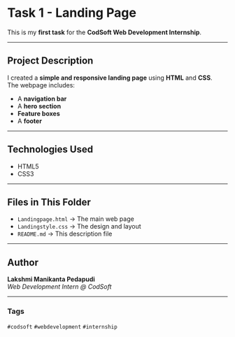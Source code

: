 # Task 1 - Landing Page

This is my **first task** for the **CodSoft Web Development Internship**.

---

## Project Description

I created a **simple and responsive landing page** using **HTML** and **CSS**.  
The webpage includes:

- A **navigation bar**
- A **hero section**
- **Feature boxes**
- A **footer**

---

## Technologies Used

- HTML5  
- CSS3

---

## Files in This Folder

- `Landingpage.html` → The main web page  
- `Landingstyle.css` → The design and layout  
- `README.md` → This description file

---

## Author

**Lakshmi Manikanta Pedapudi**  
_Web Development Intern @ CodSoft_

---

### Tags

`#codsoft` `#webdevelopment` `#internship`
